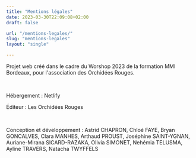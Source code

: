 ```yaml
---
title: "Mentions légales"
date: 2023-03-30T22:09:08+02:00
draft: false

url: "/mentions-legales/"
slug: "mentions-legales"
layout: "single"

---
```


Projet web créé dans le cadre du Worshop 2023 de la formation MMI Bordeaux, pour l'association des Orchidées Rouges.

&nbsp;
&nbsp;

Hébergement : Netlify

Éditeur : Les Orchidées Rouges

&nbsp;
&nbsp;

Conception et développement : Astrid CHAPRON, Chloé FAYE, Bryan GONCALVES, Clara MANHES, Arthaud PROUST, Joséphine SAINT-YGNAN, Auriane-Mirana SICARD-RAZAKA, Olivia SIMONET, Nehémia TELUSMA, Ayline TRAVERS, Natacha TWYFFELS
